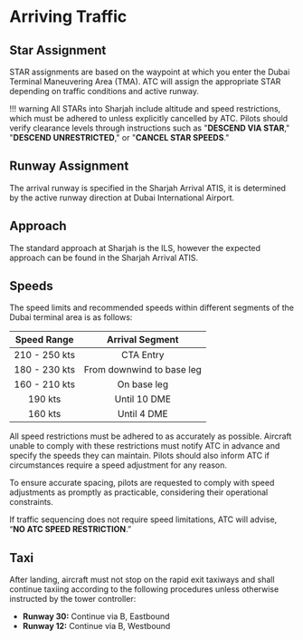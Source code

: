 # Arriving Traffic
## Star Assignment
STAR assignments are based on the waypoint at which you enter the Dubai Terminal Maneuvering Area (TMA). ATC will assign the appropriate STAR depending on traffic conditions and active runway.

!!! warning
    All STARs into Sharjah include altitude and speed restrictions, which must be adhered to unless explicitly cancelled by ATC. Pilots should verify clearance levels through instructions such as "**DESCEND VIA STAR**," "**DESCEND UNRESTRICTED**," or "**CANCEL STAR SPEEDS**."

## Runway Assignment
The arrival runway is specified in the Sharjah Arrival ATIS, it is determined by the active runway direction at Dubai International Airport.

## Approach
The standard approach at Sharjah is the ILS, however the expected approach can be found in the Sharjah  Arrival ATIS.

## Speeds
The speed limits and recommended speeds within different segments of the Dubai terminal area is as follows:

|  Speed Range  |              Arrival Segment              |
|:-------------:|:-----------------------------------------:|
| 210 - 250 kts |                 CTA Entry                 |
| 180 - 230 kts |         From downwind to base leg         |
| 160 - 210 kts |                On base leg                |
|    190 kts    |                Until 10 DME               |
|    160 kts    |                Until 4 DME                |

All speed restrictions must be adhered to as accurately as possible. Aircraft unable to comply with these restrictions must notify ATC in advance and specify the speeds they can maintain. Pilots should also inform ATC if circumstances require a speed adjustment for any reason.  

To ensure accurate spacing, pilots are requested to comply with speed adjustments as promptly as practicable, considering their operational constraints.  

If traffic sequencing does not require speed limitations, ATC will advise, “**NO ATC SPEED RESTRICTION**.”  

## Taxi
After landing, aircraft must not stop on the rapid exit taxiways and shall continue taxiing according to the following procedures unless otherwise instructed by the tower controller:

- **Runway 30:** Continue via B, Eastbound
- **Runway 12:** Continue via B, Westbound
